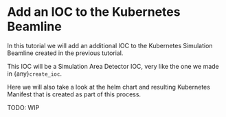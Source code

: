 # Add an IOC to the Kubernetes Beamline

In this tutorial we will add an additional IOC to the Kubernetes Simulation Beamline created in the previous tutorial.

This IOC will be a Simulation Area Detector IOC, very like the one we made in {any}`create_ioc`.

Here we will also take a look at the helm chart and resulting Kubernetes Manifest that is created as part of this process.

TODO: WIP
